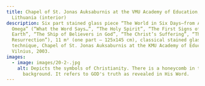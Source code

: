 ```yaml
---
title: Chapel of St. Jonas Auksaburnis at the VMU Academy of Education, Vilnius,
  Lithuania (interior)
description: Six part stained glass piece “The World in Six Days–from Alpha to
  Omega” (“What the Word Says…”, “The Holy Spirit”, “The First Signs of the
  Earth”, “The Ship of Believers in God”, “The Christ’s Suffering”, “The Hope of
  Resurrection”), 11 m² (one part – 125x145 cm), classical stained glass
  technique, Chapel of St. Jonas Auksaburnis at the KMU Academy of Education,
  Vilnius, 2003.
images:
  - image: images/20-2-.jpg
    alt: Depicts the symbols of Christianity. There is a honeycomb in the
      background. It refers to GOD's truth as revealed in His Word.
---
```

